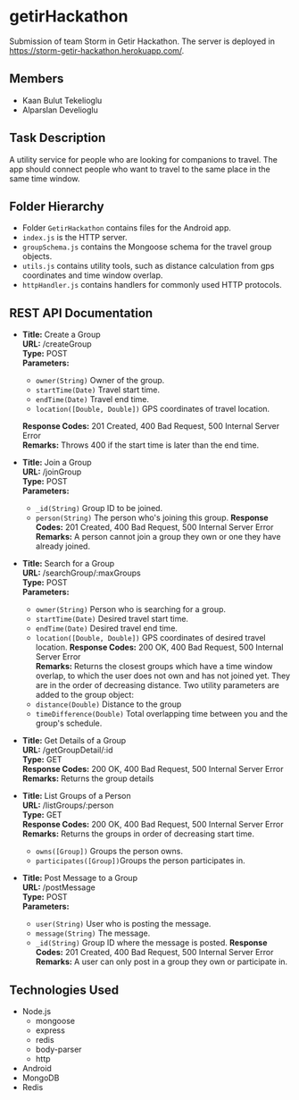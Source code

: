 # getirHackathon
Submission of team Storm in Getir Hackathon. The server is deployed in https://storm-getir-hackathon.herokuapp.com/.

## Members
* Kaan Bulut Tekelioglu
* Alparslan Develioglu

## Task Description
A utility service for people who are looking for companions to travel. The app should connect people who want to travel to the same place in the same time window.

## Folder Hierarchy
* Folder ```GetirHackathon``` contains files for the Android app.
* ```index.js``` is the HTTP server.
* ```groupSchema.js``` contains the Mongoose schema for the travel group objects.
* ```utils.js``` contains utility tools, such as distance calculation from gps coordinates and time window overlap.
* ```httpHandler.js``` contains handlers for commonly used HTTP protocols.

## REST API Documentation

* **Title:** Create a Group \
  **URL:** /createGroup \
  **Type:** POST \
  **Parameters:**
    * ```owner(String)``` Owner of the group. 
    * ```startTime(Date)``` Travel start time. 
    * ```endTime(Date)``` Travel end time. 
    * ```location([Double, Double])```  GPS coordinates of travel location. 
  
  **Response Codes:** 201 Created, 400 Bad Request, 500 Internal Server Error \
  **Remarks:** Throws 400 if the start time is later than the end time.
  
* **Title:** Join a Group \
  **URL:** /joinGroup \
  **Type:** POST \
  **Parameters:** 
    * ```_id(String)``` Group ID to be joined.
    * ```person(String)``` The person who's joining this group.
  **Response Codes:** 201 Created, 400 Bad Request, 500 Internal Server Error \
  **Remarks:** A person cannot join a group they own or one they have already joined.

* **Title:** Search for a Group \
  **URL:** /searchGroup/:maxGroups \
  **Type:** POST \
  **Parameters:** 
    * ```owner(String)``` Person who is searching for a group.
    * ```startTime(Date)``` Desired travel start time. 
    * ```endTime(Date)``` Desired travel end time. 
    * ```location([Double, Double])```  GPS coordinates of desired travel location. 
  **Response Codes:** 200 OK, 400 Bad Request, 500 Internal Server Error \
  **Remarks:** Returns the closest groups which have a time window overlap, to which the user does not own and has not joined yet. They are in the order of decreasing distance. Two utility parameters are added to the group object:
    * ```distance(Double)``` Distance to the group 
    * ```timeDifference(Double)``` Total overlapping time between you and the group's schedule.
    
* **Title:** Get Details of a Group \
  **URL:** /getGroupDetail/:id \
  **Type:** GET \
  **Response Codes:** 200 OK, 400 Bad Request, 500 Internal Server Error \
  **Remarks:** Returns the group details  
    
* **Title:** List Groups of a Person \
  **URL:** /listGroups/:person \
  **Type:** GET \
  **Response Codes:** 200 OK, 400 Bad Request, 500 Internal Server Error \
  **Remarks:** Returns the groups in order of decreasing start time.
    * ```owns([Group])``` Groups the person owns.
    * ```participates([Group])```Groups the person participates in.

* **Title:** Post Message to a Group \
  **URL:** /postMessage \
  **Type:** POST \
  **Parameters:** 
    * ```user(String)``` User who is posting the message.
    * ```message(String)``` The message.
    * ```_id(String)``` Group ID where the message is posted.
  **Response Codes:** 201 Created, 400 Bad Request, 500 Internal Server Error \
  **Remarks:** A user can only post in a group they own or participate in.
  
## Technologies Used

* Node.js
  * mongoose
  * express
  * redis
  * body-parser
  * http
* Android
* MongoDB
* Redis


